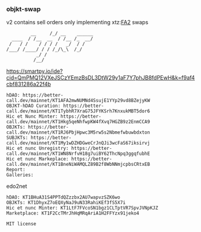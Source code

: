 ### objkt-swap

v2 contains sell orders only implementing xtz:[FA2](https://gitlab.com/tzip/tzip/-/blob/master/proposals/tzip-12/tzip-12.md) swaps

```
         __     /_/ __    ______           
  ____  / /__  __  / /__ /_  __/  
 /   / /    / / / /   _/  / /     
/___/ /____/ / / /_/\_\  /_/    
           _/ /
          /__/  
```

https://smartpy.io/ide?cid=QmPMQ12VXeJSCzYEmzBsDL3DtW29y1aF7Y7phJB8fdPEwH&k=f9af4cbf831286a22f4b

```
hDAO: https://better-call.dev/mainnet/KT1AFA2mwNUMNd4SsujE1YYp29vd8BZejyKW
OBJKT-hDAO Curation: https://better-call.dev/mainnet/KT1TybhR7XraG75JFYKSrh7KnxukMBT5dor6
Hic et Nunc Minter: https://better-call.dev/mainnet/KT1Hkg5qeNhfwpKW4fXvq7HGZB9z2EnmCCA9
OBJKTs: https://better-call.dev/mainnet/KT1RJ6PbjHpwc3M5rw5s2Nbmefwbuwbdxton
SUBJKTs: https://better-call.dev/mainnet/KT1My1wDZHDGweCrJnQJi3wcFaS67iksirvj
Hic et nunc Unregistry: https://better-call.dev/mainnet/KT1WN8NrfvH18g7uiBY62ThcNpq3ggqfubhE
Hic et nunc Markeplace: https://better-call.dev/mainnet/KT1BneNiWAMQLZ89B2f8WbNNmjcpbsCRtxEB
Report: 
Galleries:

```
edo2net
```
hDAO: KT1BHuA31S4PPTdQZzzbx2AU7wapvzSZK6wo
OBJKTs: KT1DhyxZ7oEQXyNaJ9uN33RahiKEf3fS5X7i
Hic et nunc Minter: KT1LtF7FVcoSN1bgz1CLTptVR7SpvJVNpKJZ
Marketplace: KT1F2CcTMrJhHqMRqAriA1H2FFYzx91jeko4

```

`
MIT license
`